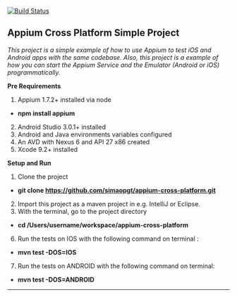 [![Build Status](https://travis-ci.org/simaopgt/appium-cross-platform.svg?branch=master)](https://travis-ci.org/simaopgt/appium-cross-platform)

## Appium Cross Platform Simple Project

*This project is a simple example of how to use Appium to test iOS and Android apps with the same codebase. Also, this project is a example of how you can start the Appium Service and the Emulator (Android or iOS) programmatically.*

**Pre Requirements**

1. Appium 1.7.2+ installed via node
  - **npm install appium**
2. Android Studio 3.0.1+ installed
3. Android and Java environments variables configured
4. An AVD with Nexus 6 and API 27 x86 created
5. Xcode 9.2+ installed

**Setup and Run**

1. Clone the project
  - **git clone https://github.com/simaopgt/appium-cross-platform.git**
2. Import this project as a maven project in e.g. IntelliJ or Eclipse.
5. With the terminal, go to the project directory
  - **cd /Users/username/workspace/appium-cross-platform** 
6. Run the tests on IOS with the following command on terminal :
  - **mvn test -DOS=IOS**
7. Run the tests on ANDROID with the following command on terminal:
  - **mvn test -DOS=ANDROID**
 
 
----------


  
